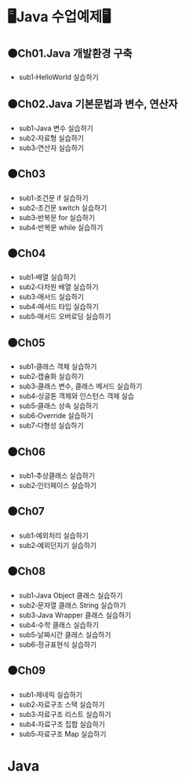# 🖥Java 수업예제🖥

## 🟠Ch01.Java 개발환경 구축
- sub1▫HelloWorld 실습하기

## 🟠Ch02.Java 기본문법과 변수, 연산자
- sub1▫Java 변수 실습하기
- sub2▫자료형 실습하기
- sub3▫연산자 실습하기

## 🟠Ch03
- sub1▫조건문 if 실습하기
- sub2▫조건문 switch 실습하기
- sub3▫반복문 for 실습하기
- sub4▫반복문 while 실습하기

## 🟠Ch04
- sub1▫배열 실습하기
- sub2▫다차원 배열 실습하기
- sub3▫매서드 실습하기
- sub4▫매서드 타입 실습하기
- sub5▫매서드 오버로딩 실습하기

## 🟠Ch05
- sub1▫클래스 객체 실습하기
- sub2▫캡슐화 실습하기
- sub3▫클래스 변수, 클래스 메서드 실습하기
- sub4▫싱글톤 객체와 인스턴스 객체 실습
- sub5▫클래스 상속 실습하기
- sub6▫Override 실습하기
- sub7▫다형성 실습하기

## 🟠Ch06
- sub1▫추상클래스 실습하기
- sub2▫인터페이스 실습하기

## 🟠Ch07
- sub1▫예외처리 실습하기
- sub2▫예외던지기 실습하기

## 🟠Ch08
- sub1▫Java Object 클래스 실습하기
- sub2▫문자열 클래스 String 실습하기
- sub3▫Java Wrapper 클래스 실습하기
- sub4▫수학 클래스 실습하기
- sub5▫날짜시간 클래스 실습하기
- sub6▫정규표현식 실습하기

## 🟠Ch09
- sub1▫제네릭 실습하기
- sub2▫자료구조 스택 실습하기
- sub3▫자료구조 리스트 실습하기
- sub4▫자료구조 집합 실습하기
- sub5▫자료구조 Map 실습하기

# Java
